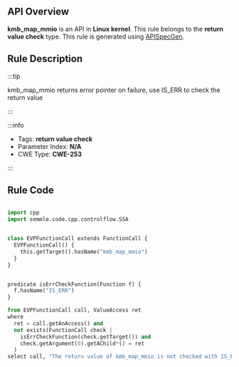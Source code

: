---
---


## API Overview
**kmb_map_mmio** is an API in **Linux kernel**. This rule belongs to the **return value check** type. This rule is generated using [APISpecGen](../../tools/APISpecGen).
## Rule Description

:::tip

kmb_map_mmio returns error pointer on failure, use IS_ERR to check the return value

:::

:::info

- Tags: **return value check**
- Parameter Index: **N/A**
- CWE Type: **CWE-253**

:::

## Rule Code
```python

import cpp
import semmle.code.cpp.controlflow.SSA


class EVPFunctionCall extends FunctionCall {
  EVPFunctionCall() {
    this.getTarget().hasName("kmb_map_mmio")
  }
}


predicate isErrCheckFunction(Function f) {
  f.hasName("IS_ERR") 
}

from EVPFunctionCall call, ValueAccess ret
where
  ret = call.getAnAccess() and
  not exists(FunctionCall check |
    isErrCheckFunction(check.getTarget()) and
    check.getArgument(0).getAChild*() = ret
  )
select call, "The return value of kmb_map_mmio is not checked with IS_ERR."
    
```